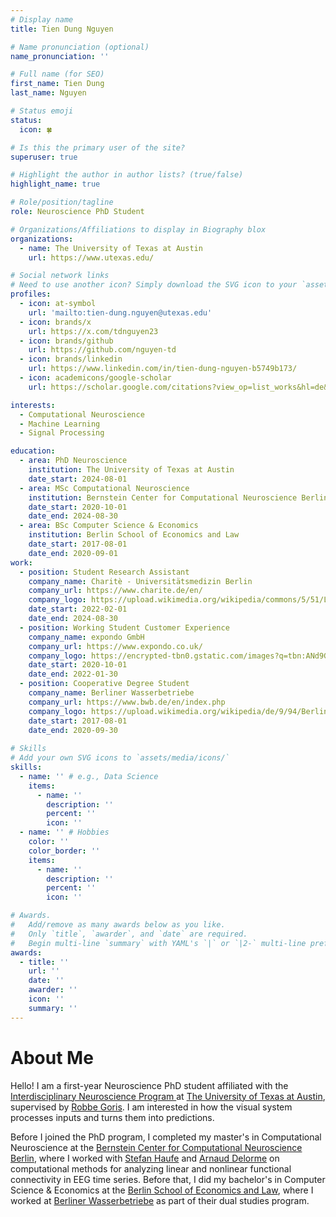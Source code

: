 ```yaml
---
# Display name
title: Tien Dung Nguyen

# Name pronunciation (optional)
name_pronunciation: ''

# Full name (for SEO)
first_name: Tien Dung
last_name: Nguyen

# Status emoji
status:
  icon: 🍀

# Is this the primary user of the site?
superuser: true

# Highlight the author in author lists? (true/false)
highlight_name: true

# Role/position/tagline
role: Neuroscience PhD Student

# Organizations/Affiliations to display in Biography blox
organizations:
  - name: The University of Texas at Austin
    url: https://www.utexas.edu/

# Social network links
# Need to use another icon? Simply download the SVG icon to your `assets/media/icons/` folder.
profiles:
  - icon: at-symbol
    url: 'mailto:tien-dung.nguyen@utexas.edu'
  - icon: brands/x
    url: https://x.com/tdnguyen23
  - icon: brands/github
    url: https://github.com/nguyen-td
  - icon: brands/linkedin
    url: https://www.linkedin.com/in/tien-dung-nguyen-b5749b173/
  - icon: academicons/google-scholar
    url: https://scholar.google.com/citations?view_op=list_works&hl=de&authuser=3&user=eppIeNoAAAAJ&gmla=AC6lMd_8T6yVGVoxcHQog2aq_HdgtE0jPeCn2-Akg5QY0RYt31rjfK4T7E7JcxNQrRCMwcomBRfqrT4BzehgySB5pp5ENDZJXix6HaFHLZAB5vhSrqbuM2kq_ICzAQg

interests:
  - Computational Neuroscience
  - Machine Learning
  - Signal Processing

education:
  - area: PhD Neuroscience
    institution: The University of Texas at Austin
    date_start: 2024-08-01
  - area: MSc Computational Neuroscience
    institution: Bernstein Center for Computational Neuroscience Berlin
    date_start: 2020-10-01
    date_end: 2024-08-30
  - area: BSc Computer Science & Economics
    institution: Berlin School of Economics and Law 
    date_start: 2017-08-01
    date_end: 2020-09-01
work:
  - position: Student Research Assistant
    company_name: Charitè - Universitätsmedizin Berlin
    company_url: https://www.charite.de/en/
    company_logo: https://upload.wikimedia.org/wikipedia/commons/5/51/Logo_Charite.svg
    date_start: 2022-02-01
    date_end: 2024-08-30
  - position: Working Student Customer Experience
    company_name: expondo GmbH
    company_url: https://www.expondo.co.uk/
    company_logo: https://encrypted-tbn0.gstatic.com/images?q=tbn:ANd9GcSxua25YSHonHjyMEoFmRsPGbRYf3P5lseIrQ&s
    date_start: 2020-10-01
    date_end: 2022-01-30
  - position: Cooperative Degree Student
    company_name: Berliner Wasserbetriebe
    company_url: https://www.bwb.de/en/index.php
    company_logo: https://upload.wikimedia.org/wikipedia/de/9/94/Berliner-wasserbetriebe.svg
    date_start: 2017-08-01
    date_end: 2020-09-30
  
# Skills
# Add your own SVG icons to `assets/media/icons/`
skills:
  - name: '' # e.g., Data Science
    items:
      - name: ''
        description: ''
        percent: ''
        icon: ''
  - name: '' # Hobbies
    color: ''
    color_border: ''
    items:
      - name: ''
        description: ''
        percent: ''
        icon: ''

# Awards.
#   Add/remove as many awards below as you like.
#   Only `title`, `awarder`, and `date` are required.
#   Begin multi-line `summary` with YAML's `|` or `|2-` multi-line prefix and indent 2 spaces below.
awards:
  - title: ''
    url: ''
    date: ''
    awarder: ''
    icon: ''
    summary: ''
---
```


# About Me

Hello! I am a first-year Neuroscience PhD student affiliated with the [Interdisciplinary Neuroscience Program ](https://neuroscienceinstitute.utexas.edu/PhD%20Program) at [The University of Texas at Austin](https://www.utexas.edu/), supervised by [Robbe Goris](https://scholar.google.com/citations?user=nR6fesMAAAAJ&hl=en&oi=ao). I am interested in how the visual system processes inputs and turns them into predictions. 

Before I joined the PhD program, I completed my master's in Computational Neuroscience at the [Bernstein Center for Computational Neuroscience Berlin](https://www.bccn-berlin.de/), where I worked with [Stefan Haufe](https://scholar.google.com/citations?user=fVzmgmYAAAAJ&hl=en&oi=ao) and [Arnaud Delorme](https://scholar.google.com/citations?user=Wmxh4LkAAAAJ&hl=en&oi=ao) on computational methods for analyzing linear and nonlinear functional connectivity in EEG time series. Before that, I did my bachelor's in Computer Science & Economics at the [Berlin School of Economics and Law](https://www.hwr-berlin.de/en/), where I worked at [Berliner Wasserbetriebe](https://languages.bwb.de/en/index.php) as part of their dual studies program. 